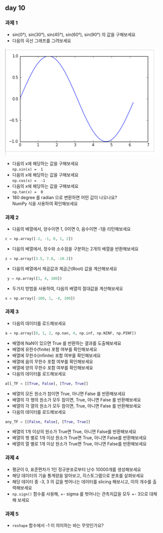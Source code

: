 ## day 10
### 과제 1
- sin(0°), sin(30°), sin(45°), sin(60°), sin(90°) 의 값을 구해보세요
- 다음의 곡선 그래프를 그려보세요  

![img](https://github.com/koni114/rfriend-python-study/blob/main/img/sin_graph.png)

- 다음의 x에 해당하는 값을 구해보세요  
  `np.sin(x) =  1`
- 다음의 x에 해당하는 값을 구해보세요  
  `np.cos(x) =  -1`
- 다음의 x에 해당하는 값을 구해보세요  
  `np.tan(x) =  0`
- 180 degree 를 radian 으로 변환하면 어떤 값이 나오나요?  
  NumPy 식을 사용하여 확인해보세요

### 과제 2
- 다음의 배열에서, 양수이면 1, 0이면 0, 음수이면 -1을 리턴해보세요
~~~python
c = np.array([-2, -1, 0, 1, 2])
~~~
- 다음의 배열에서, 정수와 소수점을 구분하는 2개의 배열을 반환해보세요
~~~python
z = np.array([3.5, 7.8, -10.3])
~~~
- 다음의 배열에서 제곱값과 제곱근(Root) 값을 계산해보세요
~~~python
 y = np.array([1, 4, 100])
~~~
- 두가지 방법을 사용하여, 다음의 배열의 절대값을 계산해보세요
~~~python
x = np.array([-100, 1, -4, 100])
~~~

### 과제 3
- 다음의 데이터를 로드해보세요
~~~python
a = np.array([0, 1, 2, np.nan, 4, np.inf, np.NINF, np.PINF])
~~~
  - 배열에 NaN이 있으면 True 를 반환하는 결과를 도출해보세요
  - 배열에 유한수(finite) 포함 여부를 확인해보세요 
  - 배열에 무한수(infinite) 포함 여부를 확인해보세요
  - 배열에 음의 무한수 포함 여부를 확인해보세요
  - 배열에 양의 무한수 포함 여부를 확인해보세요
- 다음의 데이터를 로드해보세요
~~~python
all_TF = [[True, False], [True, True]]
~~~
  - 배열의 모든 원소가 참이면 True, 아니면 False 를 반환해보세요
  - 배열의 각 행의 원소가 모두 참이면, True, 아니면 False 를 반환해보세요
  - 배열의 각 열의 원소가 모두 참이면, True, 아니면 False 를 반환해보세요
- 다음의 데이터를 로드해보세요
~~~python
any_TF = [[False, False], [True, True]]
~~~
  - 배열의 1개 이상의 원소가 True면 True, 아니면 False를 반환해보세요
  - 배열의 행 별로 1개 이상 원소가 True면 True, 아니면 False를 반환해보세요
  - 배열의 열 별로 1개 이상 원소가 True면 True, 아니면 False를 반환해보세요

### 과제 4
- 평균이 0, 표준편차가 1인 정규분포로부터 난수 10000개를 생성해보세요
- 해당 데이터의 기술 통계량을 알아보고, 히스토그램으로 분포를 살펴보세요
- 해당 데이터 중 -3, 3 의 값을 벗어나는 데이터를 slicing 해보시고, 이의 개수를 출력해보세요
- `np.sign()` 함수를 사용해, +- sigma 를 벗어나는 관측치값을 모두 +- 3으로 대체해 보세요

### 과제 5
- `reshape` 함수에서 -1 이 의미하는 바는 무엇인가요? 
